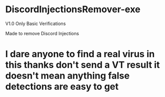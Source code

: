 # DiscordInjectionsRemover-exe


V1.0 Only Basic Verifications

Made to remove Discord Injections

<h1>I dare anyone to find a real virus in this thanks don't send a VT result it doesn't mean anything false detections are easy to get</h1>
